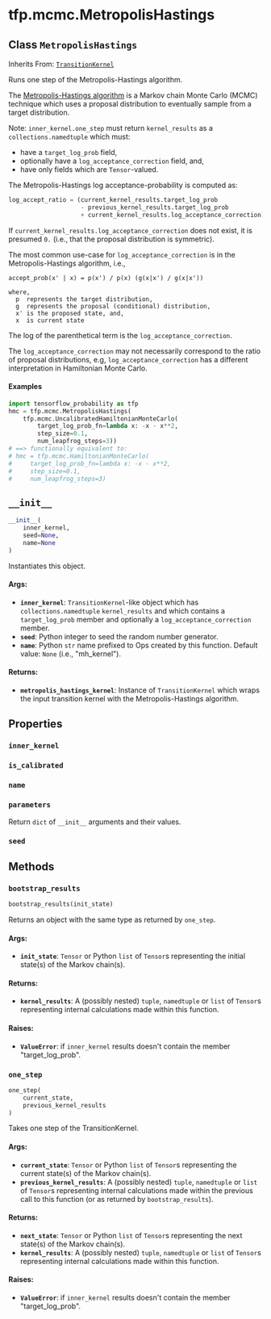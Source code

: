 <div itemscope itemtype="http://developers.google.com/ReferenceObject">
<meta itemprop="name" content="tfp.mcmc.MetropolisHastings" />
<meta itemprop="path" content="Stable" />
<meta itemprop="property" content="inner_kernel"/>
<meta itemprop="property" content="is_calibrated"/>
<meta itemprop="property" content="name"/>
<meta itemprop="property" content="parameters"/>
<meta itemprop="property" content="seed"/>
<meta itemprop="property" content="__init__"/>
<meta itemprop="property" content="bootstrap_results"/>
<meta itemprop="property" content="one_step"/>
</div>

# tfp.mcmc.MetropolisHastings

## Class `MetropolisHastings`

Inherits From: [`TransitionKernel`](../../tfp/mcmc/TransitionKernel.md)

Runs one step of the Metropolis-Hastings algorithm.

The [Metropolis-Hastings algorithm](
https://en.wikipedia.org/wiki/Metropolis%E2%80%93Hastings_algorithm) is a
Markov chain Monte Carlo (MCMC) technique which uses a proposal distribution
to eventually sample from a target distribution.

Note: `inner_kernel.one_step` must return `kernel_results` as a
`collections.namedtuple` which must:

- have a `target_log_prob` field,
- optionally have a `log_acceptance_correction` field, and,
- have only fields which are `Tensor`-valued.

The Metropolis-Hastings log acceptance-probability is computed as:

```python
log_accept_ratio = (current_kernel_results.target_log_prob
                    - previous_kernel_results.target_log_prob
                    + current_kernel_results.log_acceptance_correction)
```

If `current_kernel_results.log_acceptance_correction` does not exist, it is
presumed `0.` (i.e., that the proposal distribution is symmetric).

The most common use-case for `log_acceptance_correction` is in the
Metropolis-Hastings algorithm, i.e.,

```none
accept_prob(x' | x) = p(x') / p(x) (g(x|x') / g(x|x'))

where,
  p  represents the target distribution,
  g  represents the proposal (conditional) distribution,
  x' is the proposed state, and,
  x  is current state
```

The log of the parenthetical term is the `log_acceptance_correction`.

The `log_acceptance_correction` may not necessarily correspond to the ratio of
proposal distributions, e.g, `log_acceptance_correction` has a different
interpretation in Hamiltonian Monte Carlo.

#### Examples

```python
import tensorflow_probability as tfp
hmc = tfp.mcmc.MetropolisHastings(
    tfp.mcmc.UncalibratedHamiltonianMonteCarlo(
        target_log_prob_fn=lambda x: -x - x**2,
        step_size=0.1,
        num_leapfrog_steps=3))
# ==> functionally equivalent to:
# hmc = tfp.mcmc.HamiltonianMonteCarlo(
#     target_log_prob_fn=lambda x: -x - x**2,
#     step_size=0.1,
#     num_leapfrog_steps=3)
```

<h2 id="__init__"><code>__init__</code></h2>

``` python
__init__(
    inner_kernel,
    seed=None,
    name=None
)
```

Instantiates this object.

#### Args:

* <b>`inner_kernel`</b>: `TransitionKernel`-like object which has
    `collections.namedtuple` `kernel_results` and which contains a
    `target_log_prob` member and optionally a `log_acceptance_correction`
    member.
* <b>`seed`</b>: Python integer to seed the random number generator.
* <b>`name`</b>: Python `str` name prefixed to Ops created by this function.
    Default value: `None` (i.e., "mh_kernel").


#### Returns:

* <b>`metropolis_hastings_kernel`</b>: Instance of `TransitionKernel` which wraps the
    input transition kernel with the Metropolis-Hastings algorithm.



## Properties

<h3 id="inner_kernel"><code>inner_kernel</code></h3>



<h3 id="is_calibrated"><code>is_calibrated</code></h3>



<h3 id="name"><code>name</code></h3>



<h3 id="parameters"><code>parameters</code></h3>

Return `dict` of ``__init__`` arguments and their values.

<h3 id="seed"><code>seed</code></h3>





## Methods

<h3 id="bootstrap_results"><code>bootstrap_results</code></h3>

``` python
bootstrap_results(init_state)
```

Returns an object with the same type as returned by `one_step`.

#### Args:

* <b>`init_state`</b>: `Tensor` or Python `list` of `Tensor`s representing the
    initial state(s) of the Markov chain(s).


#### Returns:

* <b>`kernel_results`</b>: A (possibly nested) `tuple`, `namedtuple` or `list` of
    `Tensor`s representing internal calculations made within this function.


#### Raises:

* <b>`ValueError`</b>: if `inner_kernel` results doesn't contain the member
    "target_log_prob".

<h3 id="one_step"><code>one_step</code></h3>

``` python
one_step(
    current_state,
    previous_kernel_results
)
```

Takes one step of the TransitionKernel.

#### Args:

* <b>`current_state`</b>: `Tensor` or Python `list` of `Tensor`s representing the
    current state(s) of the Markov chain(s).
* <b>`previous_kernel_results`</b>: A (possibly nested) `tuple`, `namedtuple` or
    `list` of `Tensor`s representing internal calculations made within the
    previous call to this function (or as returned by `bootstrap_results`).


#### Returns:

* <b>`next_state`</b>: `Tensor` or Python `list` of `Tensor`s representing the
    next state(s) of the Markov chain(s).
* <b>`kernel_results`</b>: A (possibly nested) `tuple`, `namedtuple` or `list` of
    `Tensor`s representing internal calculations made within this function.


#### Raises:

* <b>`ValueError`</b>: if `inner_kernel` results doesn't contain the member
    "target_log_prob".



